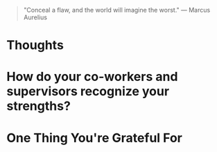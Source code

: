 
> \"Conceal a flaw, and the world will imagine the worst.\" — Marcus Aurelius

# Thoughts

# How do your co-workers and supervisors recognize your strengths?

# One Thing You're Grateful For

